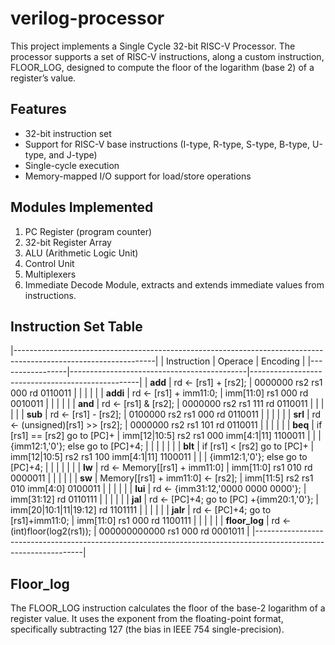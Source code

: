 # verilog-processor
This project implements a Single Cycle 32-bit RISC-V Processor. The processor supports a set of RISC-V instructions, along a custom instruction, FLOOR_LOG, designed to compute the floor of the logarithm (base 2) of a register’s value.

## Features
- 32-bit instruction set
- Support for RISC-V base instructions (I-type, R-type, S-type, B-type, U-type, and J-type)
- Single-cycle execution
- Memory-mapped I/O support for load/store operations

## Modules Implemented
1. PC Register (program counter)
2. 32-bit Register Array
3. ALU (Arithmetic Logic Unit)
4. Control Unit
5. Multiplexers
6. Immediate Decode Module, extracts and extends immediate values from instructions.

## Instruction Set Table
|-----------------------------------------------------------------------------------------------------------------|
|  Instruction    |  Operace                                   |  Encoding                                        |
|-----------------|--------------------------------------------|--------------------------------------------------|
|  **add**        |  rd ← [rs1] + [rs2];                       |  0000000	rs2	rs1	000	rd	0110011                 |
|                 |                                            |                                                  |
|  **addi**       |  rd ← [rs1] + imm11:0;                     |  imm[11:0]	rs1	000	rd	0010011                   |
|                 |                                            |                                                  |
|  **and**        |  rd ← [rs1] & [rs2];                       |  0000000	rs2	rs1	111	rd	0110011                 |
|                 |                                            |                                                  |
|  **sub**        |  rd ← [rs1] - [rs2];                       |  0100000	rs2	rs1	000	rd	0110011                 |
|                 |                                            |                                                  |
|  **srl**        |  rd ← (unsigned)[rs1] >> [rs2];            |  0000000	rs2	rs1	101	rd	0110011                 |
|                 |                                            |                                                  |
|  **beq**        |  if [rs1] == [rs2] go to [PC]+             |  imm[12|10:5]	rs2	rs1	000	imm[4:1|11]	1100011   | 
|                 |  {imm12:1,'0'}; else go to [PC]+4;         |                                                  | 
|                 |                                            |                                                  |
|  **blt**        |  if [rs1] < [rs2] go to [PC]+              |  imm[12|10:5]	rs2	rs1	100	imm[4:1|11]	1100011   |
|                 |  {imm12:1,'0'}; else go to [PC]+4;         |                                                  |
|                 |                                            |                                                  |
|  **lw**         |  rd ← Memory[[rs1] + imm11:0]              |  imm[11:0]	rs1	010	rd	0000011                   |
|                 |                                            |                                                  |
|  **sw**         |  Memory[[rs1] + imm11:0] ← [rs2];          |  imm[11:5]	rs2	rs1	010	imm[4:0]	0100011         |
|                 |                                            |                                                  |
|  **lui**        |  rd ← {imm31:12,'0000 0000 0000'};         |  imm[31:12]	rd	0110111                         |
|                 |                                            |                                                  |
|  **jal**        |  rd ← [PC]+4; go to [PC] +{imm20:1,'0'};   |  imm[20|10:1|11|19:12]	rd	1101111               |
|                 |                                            |                                                  |
|  **jalr**       |  rd ← [PC]+4; go to [rs1]+imm11:0;         |  imm[11:0]	rs1	000	rd	1100111                   |
|                 |                                            |                                                  |
|  **floor_log**  |  rd ← (int)floor(log2(rs1));	             |  000000000000	rs1	000	rd	0001011               |
|-----------------------------------------------------------------------------------------------------------------|

## Floor_log
The FLOOR_LOG instruction calculates the floor of the base-2 logarithm of a register value. It uses the exponent from the floating-point format, specifically subtracting 127 (the bias in IEEE 754 single-precision).
